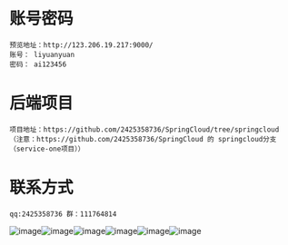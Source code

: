 # 账号密码
    预览地址：http://123.206.19.217:9000/
    账号： liyuanyuan
    密码： ai123456
# 后端项目
    项目地址：https://github.com/2425358736/SpringCloud/tree/springcloud
    （注意：https://github.com/2425358736/SpringCloud 的 springcloud分支（service-one项目））
# 联系方式 
    qq:2425358736 群：111764814

![image](https://yun-cunchu.oss-cn-beijing.aliyuncs.com/images/QQ%E5%9B%BE%E7%89%8720181214133531.png)![image](https://yun-cunchu.oss-cn-beijing.aliyuncs.com/images/QQ%E5%9B%BE%E7%89%8720181214133601.png)![image](https://yun-cunchu.oss-cn-beijing.aliyuncs.com/images/QQ%E5%9B%BE%E7%89%8720181214133649.png)![image](https://yun-cunchu.oss-cn-beijing.aliyuncs.com/images/QQ%E5%9B%BE%E7%89%8720181214133723.png)![image](https://yun-cunchu.oss-cn-beijing.aliyuncs.com/images/QQ%E5%9B%BE%E7%89%8720181214133741.png)![image](https://yun-cunchu.oss-cn-beijing.aliyuncs.com/images/QQ%E5%9B%BE%E7%89%8720181214133823.png)
